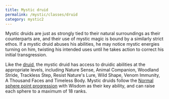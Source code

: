 ```yaml
---
title: Mystic druid
permalink: /mystic/classes/druid
category: mystic2
---
```

Mystic druids are just as strongly tied to their natural surroundings as
their counterparts are, and their use of mystic magic is bound by a
similarly strict ethos. If a mystic druid abuses his abilities, he may
notice mystic energies turning on him, twisting his intended uses until
he takes action to correct his initial transgression.

Like the [druid](http://d20srd.org/srd/classes/druid.htm), the mystic
druid has access to druidic abilities at the appropriate levels,
including Nature Sense, Animal Companion, Woodland Stride, Trackless
Step, Resist Nature's Lure, Wild Shape, Venom Immunity, A Thousand Faces
and Timeless Body. Mystic druids follow the [Normal sphere point
progression](/mystic/points/types) with Wisdom as their key ability, and
can raise each sphere to a maximum of 18 ranks.
